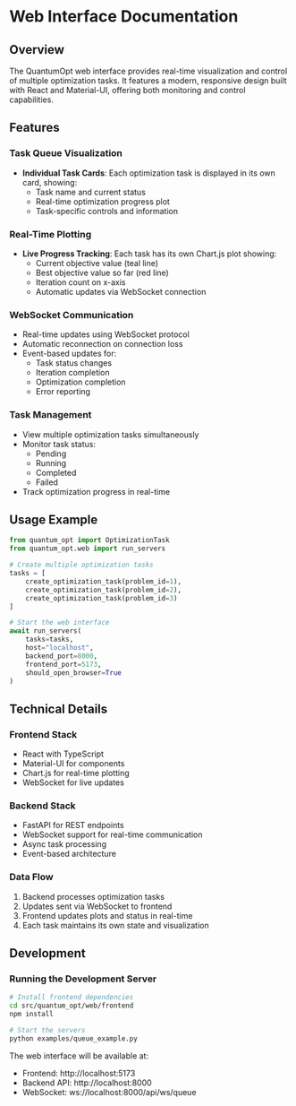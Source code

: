# Web Interface Documentation

## Overview
The QuantumOpt web interface provides real-time visualization and control of multiple optimization tasks. It features a modern, responsive design built with React and Material-UI, offering both monitoring and control capabilities.

## Features

### Task Queue Visualization
- **Individual Task Cards**: Each optimization task is displayed in its own card, showing:
  - Task name and current status
  - Real-time optimization progress plot
  - Task-specific controls and information

### Real-Time Plotting
- **Live Progress Tracking**: Each task has its own Chart.js plot showing:
  - Current objective value (teal line)
  - Best objective value so far (red line)
  - Iteration count on x-axis
  - Automatic updates via WebSocket connection

### WebSocket Communication
- Real-time updates using WebSocket protocol
- Automatic reconnection on connection loss
- Event-based updates for:
  - Task status changes
  - Iteration completion
  - Optimization completion
  - Error reporting

### Task Management
- View multiple optimization tasks simultaneously
- Monitor task status:
  - Pending
  - Running
  - Completed
  - Failed
- Track optimization progress in real-time

## Usage Example

```python
from quantum_opt import OptimizationTask
from quantum_opt.web import run_servers

# Create multiple optimization tasks
tasks = [
    create_optimization_task(problem_id=1),
    create_optimization_task(problem_id=2),
    create_optimization_task(problem_id=3)
]

# Start the web interface
await run_servers(
    tasks=tasks,
    host="localhost",
    backend_port=8000,
    frontend_port=5173,
    should_open_browser=True
)
```

## Technical Details

### Frontend Stack
- React with TypeScript
- Material-UI for components
- Chart.js for real-time plotting
- WebSocket for live updates

### Backend Stack
- FastAPI for REST endpoints
- WebSocket support for real-time communication
- Async task processing
- Event-based architecture

### Data Flow
1. Backend processes optimization tasks
2. Updates sent via WebSocket to frontend
3. Frontend updates plots and status in real-time
4. Each task maintains its own state and visualization

## Development

### Running the Development Server
```bash
# Install frontend dependencies
cd src/quantum_opt/web/frontend
npm install

# Start the servers
python examples/queue_example.py
```

The web interface will be available at:
- Frontend: http://localhost:5173
- Backend API: http://localhost:8000
- WebSocket: ws://localhost:8000/api/ws/queue 